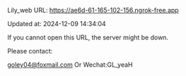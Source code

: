 Lily_web URL: https://ae6d-61-165-102-156.ngrok-free.app

Updated at: 2024-12-09 14:34:04

If you cannot open this URL, the server might be down.

Please contact: 

goley04@foxmail.com Or Wechat:GL_yeaH